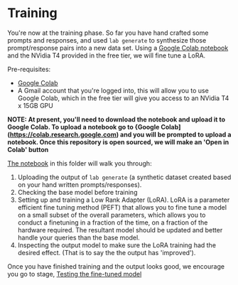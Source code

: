 # Training

You're now at the training phase. So far you have hand crafted some prompts and responses, and used `lab generate` to synthesize those prompt/response pairs into a new data set. Using a [Google Colab notebook](./Training_a_LoRA_With_Instruct_Lab.ipynb) and the NVidia T4 provided in the free tier, we will fine tune a LoRA.

Pre-requisites:

- [Google Colab](https://research.google.com/colaboratory/faq.html)
- A Gmail account that you're logged into, this will allow you to use Google Colab, which in the free tier will give you access to an NVidia T4 x 15GB GPU

**NOTE: At present, you'll need to download the notebook and upload it to Google Colab. To upload a notebook go to {Google Colab](https://colab.research.google.com) and you will be prompted to upload a notebook. Once this repository is open sourced, we will make an 'Open in Colab' button**

[The notebook](./Training_a_LoRA_With_Instruct_Lab.ipynb) in this folder will walk you through:

1. Uploading the output of `lab generate` (a synthetic dataset created based on your hand written prompts/responses).
2. Checking the base model before training
3. Setting up and training a Low Rank Adapter (LoRA). LoRA is a parameter efficient fine tuning method (PEFT) that allows you to fine tune a model on a small subset of the overall parameters, which allows you to conduct a finetuning in a fraction of the time, on a fraction of the hardware required. The resultant model should be updated and better handle your queries than the base model.
4. Inspecting the output model to make sure the LoRA training had the desired effect. (That is to say the the output has 'improved').

Once you have finished training and the output looks good, we encourage you go to stage, [Testing the fine-tuned model](../README.md#👩🏽‍🔬-3-testing-the-fine-tuned-model)
